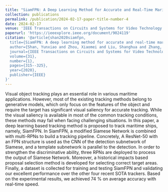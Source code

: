 ```yaml
---
title: "SiamFPN: A Deep Learning Method for Accurate and Real-Time Maritime Ship Tracking"
collection: publications
permalink: /publication/2024-02-17-paper-title-number-4
date: 2024-02-17
venue: 'IEEE Transactions on Circuits and Systems for Video Technology'
paperurl: 'https://ieeexplore.ieee.org/document/9024119'
citation: '@article{shan2020siamfpn,
  title={SiamFPN: A deep learning method for accurate and real-time maritime ship tracking},
  author={Shan, Yunxiao and Zhou, Xiaomei and Liu, Shanghua and Zhang, Yunfei and Huang, Kai},
  journal={IEEE Transactions on Circuits and Systems for Video Technology},
  volume={31},
  number={1},
  pages={315--325},
  year={2020},
  publisher={IEEE}
}'
---
```


Visual object tracking plays an essential role in various maritime applications. However, most of the existing tracking methods belong to generative models, which only focus on the features of the object and require the target has significant visual saliency for accurate tracking. While the visual saliency is available in most of the common tracking conditions, these methods may fail when facing challenging situations. In this paper, a deep learning based tracking method is proposed to track maritime ships, namely, SiamFPN. In SiamFPN, a modified Siamese Network is combined with multi-RPNs to build a tracking pipeline. Concretely, A ResNet-50 with an FPN structure is used as the CNN of the detection subnetwork of Siamese, and a template subnetwork is parallel to the detection. In order to strengthen the discriminative ability, three RPNs are deployed to process the output of Siamese Network. Moreover, a historical impacts based proposal selection method is developed for selecting correct target areas. Finally, a dataset is collected for training and testing SiamFPN and validating our excellent performance over the other four recent SOTA trackers. Based on the experimental results, we achieved 74 % on average accuracy with real-time speed.
